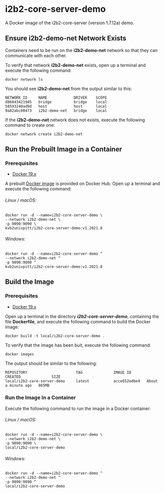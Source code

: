# i2b2-core-server-demo

A Docker image of the i2b2-core-server (version 1.7.12a) demo.

## Ensure i2b2-demo-net Network Exists

Containers need to be run on the **i2b2-demo-net** network so that they can communicate with each other.

To verify that network **i2b2-demo-net** exists, open up a terminal and execute the following command:

```
docker network ls
```

You should see **i2b2-demo-net** from the output similar to this:

```
NETWORK ID     NAME            DRIVER    SCOPE
d86843421945   bridge          bridge    local
58593240ad9d   host            host      local
9a82abc00473   i2b2-demo-net   bridge    local
```

If the **i2b2-demo-net** network does not exists, execute the following command to create one:

```
docker network create i2b2-demo-net
```

## Run the Prebuilt Image in a Container

### Prerequisites

- [Docker 19.x](https://docs.docker.com/get-docker/)

A prebuilt [Docker image](https://hub.docker.com/r/kvb2univpitt/i2b2-core-server-demo) is provided on Docker Hub.  Open up a terminal and execute the following command:

###### Linux / macOS:

```
docker run -d --name=i2b2-core-server-demo \
--network i2b2-demo-net \
-p 9090:9090 \
kvb2univpitt/i2b2-core-server-demo:v1.2021.8
```

###### Windows:

```
docker run -d --name=i2b2-core-server-demo ^
--network i2b2-demo-net ^
-p 9090:9090 ^
kvb2univpitt/i2b2-core-server-demo:v1.2021.8
```

## Build the Image

### Prerequisites

- [Docker 19.x](https://docs.docker.com/get-docker/)

Open up a terminal in the directory ***i2b2-core-server-demo***, containing the file **Dockerfile**, and execute the following command to build the Docker image:

```
docker build -t local/i2b2-core-server-demo .
```

To verify that the image has been buit, execute the following command:

```
docker images
```

The output should be similar to the following:

```
REPOSITORY                      TAG              IMAGE ID       CREATED              SIZE
local/i2b2-core-server-demo     latest           acce652edbe4   About a minute ago   865MB
```

### Run the Image In a Container

Execute the following command to run the image in a Docker container:

###### Linux / macOS:

```
docker run -d --name=i2b2-core-server-demo \
--network i2b2-demo-net \
-p 9090:9090 \
local/i2b2-core-server-demo
```

###### Windows:

```
docker run -d --name=i2b2-core-server-demo ^
--network i2b2-demo-net ^
-p 9090:9090 ^
local/i2b2-core-server-demo
```
